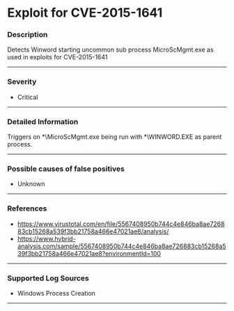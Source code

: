 # Exploit for CVE-2015-1641
### Description

Detects Winword starting uncommon sub process MicroScMgmt.exe as used in exploits for CVE-2015-1641

-------------------
### Severity

- Critical

-------------------

### Detailed Information

Triggers on \*\MicroScMgmt.exe being run with \*\WINWORD.EXE as parent process.

-------------------

### Possible causes of false positives

- Unknown

-------------------
### References

- https://www.virustotal.com/en/file/5567408950b744c4e846ba8ae726883cb15268a539f3bb21758a466e47021ae8/analysis/
- https://www.hybrid-analysis.com/sample/5567408950b744c4e846ba8ae726883cb15268a539f3bb21758a466e47021ae8?environmentId=100

-------------------
### Supported Log Sources

- Windows Process Creation

-------------------
